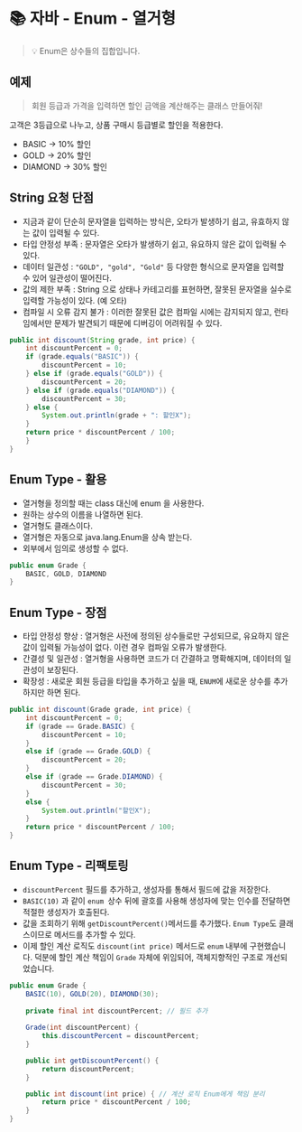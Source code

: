 # 📚 자바 - Enum - 열거형 
> 💡 Enum은 상수들의 집합입니다. 

## 예제 
> 회원 등급과 가격을 입력하면 할인 금액을 계산해주는 클래스 만들어줘!

고객은 3등급으로 나누고, 상품 구매시 등급별로 할인을 적용한다.
- BASIC -> 10% 할인
- GOLD -> 20% 할인
- DIAMOND -> 30% 할인

## String 요청 단점
- 지금과 같이 단순히 문자열을 입력하는 방식은, 오타가 발생하기 쉽고, 유효하지 않는 값이 입력될 수 있다.
- 타입 안정성 부족 : 문자열은 오타가 발생하기 쉽고, 유요하지 않은 값이 입력될 수 있다.
- 데이터 일관성 : `"GOLD", "gold", "Gold"` 등 다양한 형식으로 문자열을 입력할 수 있어 일관성이 떨어진다.
- 값의 제한 부족 : String 으로 상태나 카테고리를 표현하면, 잘못된 문자열을 실수로 입력할 가능성이 있다. (예 오타)
- 컴파일 시 오류 감지 불가 : 이러한 잘못된 값은 컴파일 시에는 감지되지 않고, 런타임에서만 문제가 발견되기 때문에 디버깅이 어려워질 수 있다.
```java
public int discount(String grade, int price) {
	int discountPercent = 0;
    if (grade.equals("BASIC")) {
    	discountPercent = 10;
	} else if (grade.equals("GOLD")) {
    	discountPercent = 20;
	} else if (grade.equals("DIAMOND")) {
    	discountPercent = 30;
	} else {
    	System.out.println(grade + ": 할인X");
	}
	return price * discountPercent / 100;
	}
}
```
## Enum Type - 활용
- 열거형을 정의할 때는 class 대신에 enum 을 사용한다.
- 원하는 상수의 이름을 나열하면 된다.
- 열거형도 클래스이다.
- 열거형은 자동으로 java.lang.Enum을 상속 받는다.
- 외부에서 임의로 생성할 수 없다.

```java
public enum Grade {
	BASIC, GOLD, DIAMOND
}
```

## Enum Type - 장점
- 타입 안정성 향상 : 열거형은 사전에 정의된 상수들로만 구성되므로, 유요하지 않은 값이 입력될 가능성이 없다. 이런 경우 컴파일 오류가 발생한다.
- 간결성 및 일관성 : 열거형을 사용하면 코드가 더 간결하고 명확해지며, 데이터의 일관성이 보장된다.
- 확장성 : 새로운 회원 등급을 타입을 추가하고 싶을 때, `ENUM`에 새로운 상수를 추가하지만 하면 된다.

```java
public int discount(Grade grade, int price) {
    int discountPercent = 0;
    if (grade == Grade.BASIC) {
        discountPercent = 10;
    }
    else if (grade == Grade.GOLD) {
        discountPercent = 20;
    }
    else if (grade == Grade.DIAMOND) {
        discountPercent = 30;
    }
    else {
        System.out.println("할인X");
    }
    return price * discountPercent / 100;
}
```
## Enum Type - 리팩토링
- `discountPercent` 필드를 추가하고, 생성자를 통해서 필드에 값을 저장한다.
- `BASIC(10)` 과 같이 `enum `상수 뒤에 괄호를 사용해 생성자에 맞는 인수를 전달하면 적절한 생성자가 호출된다.
- 값을 조회하기 위해 `getDiscountPercent()`메서드를 추가했다. `Enum Type`도 클래스이므로 메서드를 추가할 수 있다.
- 이제 할인 계산 로직도 `discount(int price)` 메서드로 `enum` 내부에 구현했습니다. 덕분에 할인 계산 책임이 `Grade` 자체에 위임되어, 객체지향적인 구조로 개선되었습니다.
```java
public enum Grade {	 
	BASIC(10), GOLD(20), DIAMOND(30);
 
 	private final int discountPercent; // 필드 추가 
 
 	Grade(int discountPercent) {
 		this.discountPercent = discountPercent;
	}

 	public int getDiscountPercent() {
 		return discountPercent;
    }

    public int discount(int price) { // 계산 로직 Enum에게 책임 분리
        return price * discountPercent / 100;
    }
}
```
